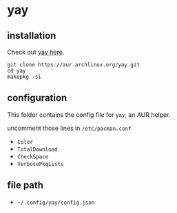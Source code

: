 # yay

## installation

Check out [yay here](https://github.com/Jguer/yay).
```
git clone https://aur.archlinux.org/yay.git
cd yay
makepkg -si
```

## configuration

This folder contains the config file for `yay`, an AUR helper.

uncomment those lines in `/etc/pacman.conf`
- `Color`
- `TotalDownload`
- `CheckSpace`
- `VerbosePkgLists`

## file path

- `~/.config/yay/config.json`
